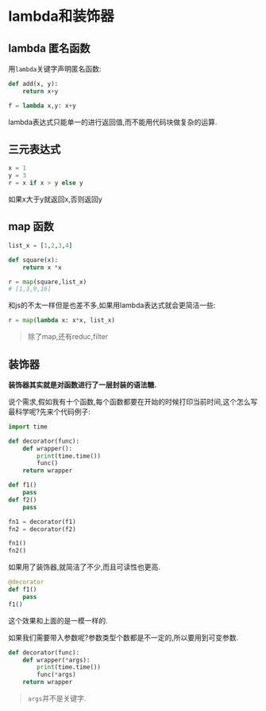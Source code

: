 # lambda和装饰器

## lambda 匿名函数
用`lambda`关键字声明匿名函数:
```py
def add(x, y):
    return x+y

f = lambda x,y: x+y
```
lambda表达式只能单一的进行返回值,而不能用代码块做复杂的运算. 

## 三元表达式
```py
x = 1
y = 3
r = x if x > y else y
```
如果x大于y就返回x,否则返回y

## map 函数
```py
list_x = [1,2,3,4]

def square(x):
    return x *x

r = map(square,list_x)
# [1,3,9,16]
```
和js的不太一样但是也差不多,如果用lambda表达式就会更简洁一些:
```py
r = map(lambda x: x*x, list_x)
```
>除了map,还有reduc,filter

## 装饰器
**装饰器其实就是对函数进行了一层封装的语法糖.**

说个需求,假如我有十个函数,每个函数都要在开始的时候打印当前时间,这个怎么写最科学呢?先来个代码例子:
```py
import time

def decorator(func):
    def wrapper():
        print(time.time())
        func()
    return wrapper

def f1()
    pass
def f2()
    pass

fn1 = decorator(f1)
fn2 = decorator(f2)

fn1()
fn2()
```
如果用了装饰器,就简洁了不少,而且可读性也更高.
```py
@decorator
def f1()
    pass
f1()
```
这个效果和上面的是一模一样的.

如果我们需要带入参数呢?参数类型个数都是不一定的,所以要用到可变参数.
```py
def decorator(func):
    def wrapper(*args):
        print(time.time())
        func(*args)
    return wrapper
```
>`args`并不是关键字.

